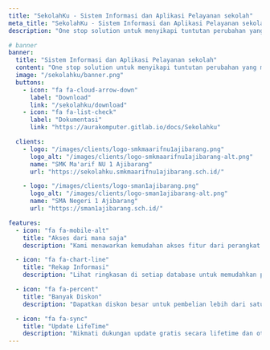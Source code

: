 ```yaml
---
title: "SekolahKu - Sistem Informasi dan Aplikasi Pelayanan sekolah"
meta_title: "SekolahKu - Sistem Informasi dan Aplikasi Pelayanan sekolah"
description: "One stop solution untuk menyikapi tuntutan perubahan yang mengarah pada otomasi dan digitalisasi layanan sekolah"

# banner
banner:
  title: "Sistem Informasi dan Aplikasi Pelayanan sekolah"
  content: "One stop solution untuk menyikapi tuntutan perubahan yang mengarah pada otomasi dan digitalisasi layanan sekolah"
  image: "/sekolahku/banner.png"
  buttons:
    - icon: "fa fa-cloud-arrow-down"
      label: "Download"
      link: "/sekolahku/download"
    - icon: "fa fa-list-check"
      label: "Dokumentasi"
      link: "https://aurakomputer.gitlab.io/docs/Sekolahku"

  clients:
    - logo: "/images/clients/logo-smkmaarifnu1ajibarang.png"
      logo_alt: "/images/clients/logo-smkmaarifnu1ajibarang-alt.png"
      name: "SMK Ma'arif NU 1 Ajibarang"
      url: "https://sekolahku.smkmaarifnu1ajibarang.sch.id/"

    - logo: "/images/clients/logo-sman1ajibarang.png"
      logo_alt: "/images/clients/logo-sman1ajibarang-alt.png"
      name: "SMA Negeri 1 Ajibarang"
      url: "https://sman1ajibarang.sch.id/"

features:
  - icon: "fa fa-mobile-alt"
    title: "Akses dari mana saja"
    description: "Kami menawarkan kemudahan akses fitur dari perangkat apa saja, di mana saja, dan kapan saja."

  - icon: "fa fa-chart-line"
    title: "Rekap Informasi"
    description: "Lihat ringkasan di setiap database untuk memudahkan pemantauan aktivitas"

  - icon: "fa fa-percent"
    title: "Banyak Diskon"
    description: "Dapatkan diskon besar untuk pembelian lebih dari satu, dan hemat keuangan untuk hal-hal lainnya!"

  - icon: "fa fa-sync"
    title: "Update LifeTime"
    description: "Nikmati dukungan update gratis secara lifetime dan otomatis setelah pembelian aplikasi"
---
```

